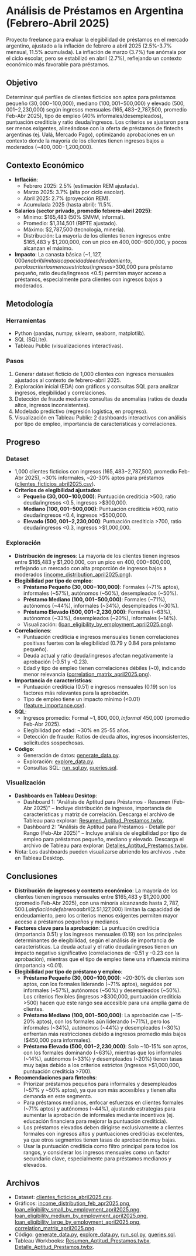 # Análisis de Préstamos en Argentina (Febrero-Abril 2025)

Proyecto freelance para evaluar la elegibilidad de préstamos en el mercado argentino, ajustado a la inflación de febrero a abril 2025 (2.5%-3.7% mensual, 11.5% acumulada). La inflación de marzo (3.7%) fue anómala por el ciclo escolar, pero se estabilizó en abril (2.7%), reflejando un contexto económico más favorable para préstamos.

## Objetivo

Determinar qué perfiles de clientes ficticios son aptos para préstamos pequeño ($30,000-$100,000), mediano ($100,001-$500,000) y elevado ($500,001-$2,230,000) según ingresos mensuales ($165,483-$2,787,500, promedio Feb-Abr 2025), tipo de empleo (40% informales/desempleados), puntuación crediticia y ratio deuda/ingresos. Los criterios se ajustaron para ser menos exigentes, alineándose con la oferta de préstamos de fintechs argentinas (ej. Ualá, Mercado Pago), optimizando aprobaciones en un contexto donde la mayoría de los clientes tienen ingresos bajos a moderados (~$400,000-$1,200,000).

## Contexto Económico

- **Inflación**:
  - Febrero 2025: 2.5% (estimación REM ajustada).
  - Marzo 2025: 3.7% (alta por ciclo escolar).
  - Abril 2025: 2.7% (proyección REM).
  - Acumulada 2025 (hasta abril): 11.5%.
- **Salarios (sector privado, promedio febrero-abril 2025)**:
  - Mínimo: $165,483 (50% SMVM, informal).
  - Promedio: $1,314,501 (RIPTE ajustado).
  - Máximo: $2,787,500 (tecnología, minería).
  - Distribución: La mayoría de los clientes tienen ingresos entre $165,483 y $1,200,000, con un pico en $400,000-$600,000, y pocos alcanzan el máximo.
- **Impacto**: La canasta básica (~$1,127,000 en abril) limita la capacidad de endeudamiento, pero los criterios menos estrictos (ingresos >$300,000 para préstamo pequeño, ratio deuda/ingresos <0.5) permiten mayor acceso a préstamos, especialmente para clientes con ingresos bajos a moderados.

## Metodología

### Herramientas
- Python (pandas, numpy, sklearn, seaborn, matplotlib).  
- SQL (SQLite).  
- Tableau Public (visualizaciones interactivas).

### Pasos
1. Generar dataset ficticio de 1,000 clientes con ingresos mensuales ajustados al contexto de febrero-abril 2025.  
2. Exploración inicial (EDA) con gráficos y consultas SQL para analizar ingresos, elegibilidad y correlaciones.  
3. Detección de fraude mediante consultas de anomalías (ratios de deuda altos, ingresos inconsistentes).  
4. Modelado predictivo (regresión logística, en progreso).  
5. Visualización en Tableau Public: 2 dashboards interactivos con análisis por tipo de empleo, importancia de características y correlaciones.  

## Progreso

### Dataset
- 1,000 clientes ficticios con ingresos ($165,483-$2,787,500, promedio Feb-Abr 2025), ~30% informales, ~20-30% aptos para préstamos ([clientes_ficticios_abril2025.csv](clientes_ficticios_abril2025.csv)).  
- **Criterios de elegibilidad ajustados**:
  - **Pequeño ($30,000-$100,000)**: Puntuación crediticia >500, ratio deuda/ingresos <0.5, ingresos >$300,000.  
  - **Mediano ($100,001-$500,000)**: Puntuación crediticia >600, ratio deuda/ingresos <0.4, ingresos >$500,000.  
  - **Elevado ($500,001-$2,230,000)**: Puntuación crediticia >700, ratio deuda/ingresos <0.3, ingresos >$1,000,000.

### Exploración
- **Distribución de ingresos**: La mayoría de los clientes tienen ingresos entre $165,483 y $1,200,000, con un pico en $400,000-$600,000, reflejando un mercado con alta proporción de ingresos bajos a moderados ([income_distribution_april2025.png](income_distribution_april2025.png)).
- **Elegibilidad por tipo de empleo**:
  - **Préstamo Pequeño ($30,000-$100,000)**: Formales (~71% aptos), informales (~57%), autónomos (~50%), desempleados (~50%).
  - **Préstamo Mediano ($100,001-$500,000)**: Formales (~71%), autónomos (~44%), informales (~34%), desempleados (~30%).
  - **Préstamo Elevado ($500,001-$2,230,000)**: Formales (~63%), autónomos (~33%), desempleados (~20%), informales (~14%).
  - Visualización: ([loan_eligibility_by_employment_april2025.png](loan_eligibility_by_employment_april2025.png)).
- **Correlaciones**:
  - Puntuación crediticia e ingresos mensuales tienen correlaciones positivas fuertes con la elegibilidad (0.79 y 0.84 para préstamo pequeño).
  - Deuda actual y ratio deuda/ingresos afectan negativamente la aprobación (-0.51 y -0.23).
  - Edad y tipo de empleo tienen correlaciones débiles (~0), indicando menor relevancia ([correlation_matrix_april2025.png](correlation_matrix_april2025.png)).
- **Importancia de características**:
  - Puntuación crediticia (0.51) e ingresos mensuales (0.19) son los factores más relevantes para la aprobación.
  - Tipo de empleo tiene un impacto mínimo (<0.01) ([feature_importance.csv](feature_importance.csv)).
- **SQL**:
  - Ingresos promedio: Formal ~$1,800,000, Informal ~$450,000 (promedio Feb-Abr 2025).
  - Elegibilidad por edad: ~30% en 25-55 años.
  - Detección de fraude: Ratios de deuda altos, ingresos inconsistentes, solicitudes sospechosas.
- **Código**:
  - Generación de datos: [generate_data.py](generate_data.py).  
  - Exploración: [explore_data.py](explore_data.py).  
  - Consultas SQL: [run_sql.py](run_sql.py), [queries.sql](queries.sql).

### Visualización
- **Dashboards en Tableau Desktop**:
  - Dashboard 1: "Análisis de Aptitud para Préstamos - Resumen (Feb-Abr 2025)" – Incluye distribución de ingresos, importancia de características y matriz de correlación. Descarga el archivo de Tableau para explorar: [Resumen_Aptitud_Prestamos.twbx](Summary_Loan_Eligibility.twbx).
  - Dashboard 2: "Análisis de Aptitud para Préstamos - Detalle por Rango (Feb-Abr 2025)" – Incluye análisis de elegibilidad por tipo de empleo para préstamos pequeño, mediano y elevado. Descarga el archivo de Tableau para explorar: [Detalles_Aptitud_Prestamos.twbx](Details_Loan_Eligibility.twbx).
- Nota: Los dashboards pueden visualizarse abriendo los archivos `.twbx` en Tableau Desktop.

## Conclusiones
- **Distribución de ingresos y contexto económico**: La mayoría de los clientes tienen ingresos mensuales entre $165,483 y $1,200,000 (promedio Feb-Abr 2025), con una minoría alcanzando hasta $2,787,500. La inflación de febrero a abril (2.5%-3.7%) y el aumento de la canasta básica (~$1,127,000) limitan la capacidad de endeudamiento, pero los criterios menos exigentes permiten mayor acceso a préstamos pequeños y medianos.
- **Factores clave para la aprobación**: La puntuación crediticia (importancia 0.51) y los ingresos mensuales (0.19) son los principales determinantes de elegibilidad, según el análisis de importancia de características. La deuda actual y el ratio deuda/ingresos tienen un impacto negativo significativo (correlaciones de -0.51 y -0.23 con la aprobación), mientras que el tipo de empleo tiene una influencia mínima (importancia <0.01).
- **Elegibilidad por tipo de préstamo y empleo**:
  - **Préstamo Pequeño ($30,000-$100,000)**: ~20-30% de clientes son aptos, con los formales liderando (~71% aptos), seguidos por informales (~57%), autónomos (~50%) y desempleados (~50%). Los criterios flexibles (ingresos >$300,000, puntuación crediticia >500) hacen que este rango sea accesible para una amplia gama de clientes.
  - **Préstamo Mediano ($100,001-$500,000)**: La aprobación cae (~15-20% aptos), con los formales aún liderando (~71%), pero los informales (~34%), autónomos (~44%) y desempleados (~30%) enfrentan más restricciones debido a ingresos promedio más bajos ($450,000 para informales).
  - **Préstamo Elevado ($500,001-$2,230,000)**: Solo ~10-15% son aptos, con los formales dominando (~63%), mientras que los informales (~14%), autónomos (~33%) y desempleados (~20%) tienen tasas muy bajas debido a los criterios estrictos (ingresos >$1,000,000, puntuación crediticia >700).
- **Recomendaciones para fintechs**:
  - Priorizar préstamos pequeños para informales y desempleados (~57% y ~50% aptos), ya que son más accesibles y tienen alta demanda en este segmento.
  - Para préstamos medianos, enfocar esfuerzos en clientes formales (~71% aptos) y autónomos (~44%), ajustando estrategias para aumentar la aprobación de informales mediante incentivos (ej. educación financiera para mejorar la puntuación crediticia).
  - Los préstamos elevados deben dirigirse exclusivamente a clientes formales con ingresos altos y puntuaciones crediticias excelentes, ya que otros segmentos tienen tasas de aprobación muy bajas.
  - Usar la puntuación crediticia como filtro principal para todos los rangos, y considerar los ingresos mensuales como un factor secundario clave, especialmente para préstamos medianos y elevados.

## Archivos
- Dataset: [clientes_ficticios_abril2025.csv](clientes_ficticios_abril2025.csv).  
- Gráficos: [income_distribution_feb_apr2025.png](income_distribution_feb_apr2025.png), [loan_eligibility_small_by_employment_april2025.png](loan_eligibility_small_by_employment_april2025.png), [loan_eligibility_medium_by_employment_april2025.png](loan_eligibility_medium_by_employment_april2025.png), [loan_eligibility_large_by_employment_april2025.png](loan_eligibility_large_by_employment_april2025.png),  [correlation_matrix_april2025.png](correlation_matrix_feb_apr2025.png).  
- Código: [generate_data.py](generate_data.py), [explore_data.py](explore_data.py), [run_sql.py](run_sql.py), [queries.sql](queries.sql).  
- Tableau Workbooks: [Resumen_Aptitud_Prestamos.twbx](Resumen_Aptitud_Prestamos.twbx), [Detalle_Aptitud_Prestamos.twbx](Detalle_Aptitud_Prestamos.twbx).
